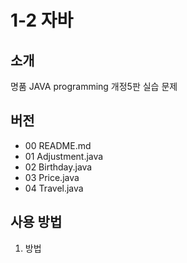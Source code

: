 # 1-2 자바

## 소개
명품 JAVA programming 개정5판 실습 문제

## 버전
- 00 README.md
- 01 Adjustment.java
- 02 Birthday.java
- 03 Price.java
- 04 Travel.java

## 사용 방법
1. 방법


